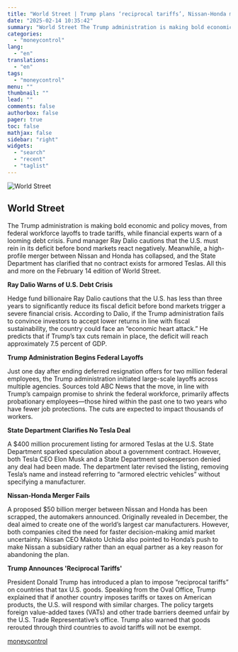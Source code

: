 ```yaml
---
title: "World Street | Trump plans ‘reciprocal tariffs’, Nissan-Honda merger off, Ray Dalio warns of economic shock, and more"
date: "2025-02-14 10:35:42"
summary: "World Street The Trump administration is making bold economic and policy moves, from federal workforce layoffs to trade tariffs, while financial experts warn of a looming debt crisis. Fund manager Ray Dalio cautions that the U.S. must rein in its deficit before bond markets react negatively. Meanwhile, a high-profile merger..."
categories:
  - "moneycontrol"
lang:
  - "en"
translations:
  - "en"
tags:
  - "moneycontrol"
menu: ""
thumbnail: ""
lead: ""
comments: false
authorbox: false
pager: true
toc: false
mathjax: false
sidebar: "right"
widgets:
  - "search"
  - "recent"
  - "taglist"
---
```


![World Street](//stat1.moneycontrol.com/mcnews//images/grey_bg.gif "World Street")

World Street
------------

 

The Trump administration is making bold economic and policy moves, from federal workforce layoffs to trade tariffs, while financial experts warn of a looming debt crisis. Fund manager Ray Dalio cautions that the U.S. must rein in its deficit before bond markets react negatively. Meanwhile, a high-profile merger between Nissan and Honda has collapsed, and the State Department has clarified that no contract exists for armored Teslas. All this and more on the February 14 edition of World Street.

**Ray Dalio Warns of U.S. Debt Crisis**

Hedge fund billionaire Ray Dalio cautions that the U.S. has less than three years to significantly reduce its fiscal deficit before bond markets trigger a severe financial crisis. According to Dalio, if the Trump administration fails to convince investors to accept lower returns in line with fiscal sustainability, the country could face an “economic heart attack.” He predicts that if Trump’s tax cuts remain in place, the deficit will reach approximately 7.5 percent of GDP.

**Trump Administration Begins Federal Layoffs**

Just one day after ending deferred resignation offers for two million federal employees, the Trump administration initiated large-scale layoffs across multiple agencies. Sources told ABC News that the move, in line with Trump’s campaign promise to shrink the federal workforce, primarily affects probationary employees—those hired within the past one to two years who have fewer job protections. The cuts are expected to impact thousands of workers.

**State Department Clarifies No Tesla Deal**

A $400 million procurement listing for armored Teslas at the U.S. State Department sparked speculation about a government contract. However, both Tesla CEO Elon Musk and a State Department spokesperson denied any deal had been made. The department later revised the listing, removing Tesla’s name and instead referring to “armored electric vehicles” without specifying a manufacturer.

**Nissan-Honda Merger Fails**

A proposed $50 billion merger between Nissan and Honda has been scrapped, the automakers announced. Originally revealed in December, the deal aimed to create one of the world’s largest car manufacturers. However, both companies cited the need for faster decision-making amid market uncertainty. Nissan CEO Makoto Uchida also pointed to Honda’s push to make Nissan a subsidiary rather than an equal partner as a key reason for abandoning the plan.

**Trump Announces 'Reciprocal Tariffs'**

President Donald Trump has introduced a plan to impose “reciprocal tariffs” on countries that tax U.S. goods. Speaking from the Oval Office, Trump explained that if another country imposes tariffs or taxes on American products, the U.S. will respond with similar charges. The policy targets foreign value-added taxes (VATs) and other trade barriers deemed unfair by the U.S. Trade Representative’s office. Trump also warned that goods rerouted through third countries to avoid tariffs will not be exempt.

[moneycontrol](https://www.moneycontrol.com/news/business/markets/world-street-trump-plans-reciprocal-tariffs-nissan-honda-merger-off-ray-dalio-warns-of-economic-shock-and-more-12940559.html)
